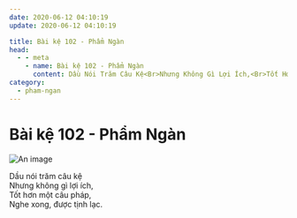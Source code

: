 ```yaml
---
date: 2020-06-12 04:10:19
update: 2020-06-12 04:10:19

title: Bài kệ 102 - Phẩm Ngàn
head:
  - - meta
    - name: Bài kệ 102 - Phẩm Ngàn
      content: Dầu Nói Trăm Câu Kệ<Br>Nhưng Không Gì Lợi Ích,<Br>Tốt Hơn Một Câu Pháp,<Br>Nghe Xong, Được Tịnh Lạc.<Br>
category:
  - pham-ngan
---
```


# Bài kệ 102 - Phẩm Ngàn

![An image](/img/pham-ngan/pham-ngan-102.jpg)

Dầu nói trăm câu kệ<br>Nhưng không gì lợi ích,<br>Tốt hơn một câu pháp,<br>Nghe xong, được tịnh lạc.<br>
